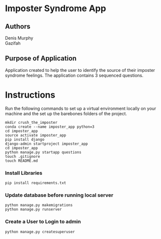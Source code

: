 # Imposter Syndrome App

## Authors
Denis Murphy </br>
Gazifah

## Purpose of Application

Application created to help the user to identify the source of their imposter syndrome feelings.
The application contains 3 sequenced questions.

# Instructions

Run the following commands to set up a virtual environment locally on your machine and the set up the barebones folders of the project.

```
mkdir crush_the_imposter
conda create --name imposter_app python=3
cd imposter_app
source activate imposter_app
pip install django
django-admin startproject imposter_app
cd imposter_app
python manage.py startapp questions
touch .gitignore
touch README.md

```
### Install Libraries

```
pip install requirements.txt

```
### Update database before running local server

```
python manage.py makemigrations
python manage.py runserver

```

### Create a User to Login to admin

```
python manage.py createsuperuser

```
